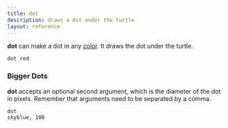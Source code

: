 ```yaml
---
title: dot
description: draws a dot under the turtle
layout: reference
---
```


<b>dot</b> can make a dot in any <a href="colors.html">color</a>.
It draws the dot under the turtle.

<code class="jumbo">dot <span data-dfn="color">red</span></code>

<script type="demo" height=99>
go = ->
  speed 1
  cs()
  css opacity: 0.67
  dot red
  pause 1
  label 'red circle &rarr;', 'left'
  pause 1
  speed 0.2
  animate
    opacity: .3
pause 1
go()
click ->
  if not turtle.is ':animated'
    go()
</script>

<h3>Bigger Dots</h3>

<b>dot</b> accepts an optional second argument, which is the diameter of
the dot in pixels.  Remember that arguments need to be separated by
a comma.

<code default class="jumbo">dot <span data-dfn="color">skyblue</span><span data-note="comma">,</span>&nbsp;<span data-dfn="size">100</span></code>

<script type="demo">
go = ->
  speed 1
  cs()
  css opacity: 0.67
  dot skyblue, 100
  pause 1
  speed Infinity
  plan ->
    ht()
    jump -50, 15
    pen black, 0.7
    bk 30
    jump 0, 15
    slide 50
    label '100 px', 'top'
    slide 50
    jump 0, 15
    bk 30
    pen null
    slide -50, 15
    st()
  pause 1
  speed 0.2
  animate opacity: .3
pause 2
go()
click ->
  if not turtle.is ':animated'
    go()
</script>

